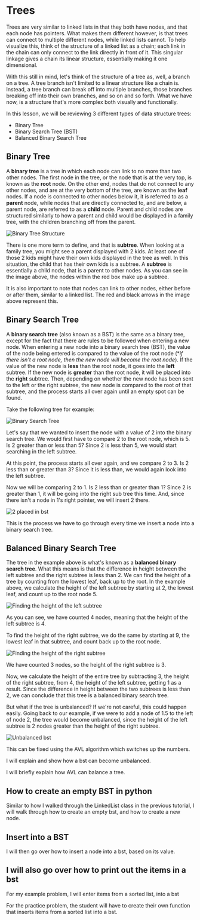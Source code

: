 # Trees

Trees are very similar to linked lists in that they both have nodes, and that each node has pointers. What makes them different however, is that trees can connect to multiple different nodes, while linked lists cannot. To help visualize this, think of the structure of a linked list as a chain; each link in the chain can only connect to the link directly in front of it. This singular linkage gives a chain its linear structure, essentially making it one dimensional. 

With this still in mind, let's think of the structure of a tree as, well, a branch on a tree. A tree branch isn't limited to a linear structure like a chain is. Instead, a tree branch can break off into multiple branches, those branches breaking off into their own branches, and so on and so forth. What we have now, is a structure that's more complex both visually and functionally. 

In this lesson, we will be reviewing 3 different types of data structure trees:
- Binary Tree
- Binary Search Tree (BST)
- Balanced Binary Search Tree

## Binary Tree

A __binary tree__ is a tree in which each node can link to no more than two other nodes. The first node in the tree, or the node that is at the very top, is known as the __root__ node. On the other end, nodes that do not connect to any other nodes, and are at the very bottom of the tree, are known as the __leaf__ nodes. If a node is connected to other nodes below it, it is referred to as a __parent__ node, while nodes that are directly connected to, and are below, a parent node, are referred to as a __child__ node. Parent and child nodes are structured similarly to how a parent and child would be displayed in a family tree, with the children branching off from the parent. 

![Binary Tree Structure](timages/binary_tree.png)

There is one more term to define, and that is __subtree__. When looking at a family tree, you might see a parent displayed with 2 kids. At least one of those 2 kids might have their own kids displayed in the tree as well. In this situation, the child that has their own kids is a subtree. A __subtree__ is essentially a child node, that is a parent to other nodes. As you can see in the image above, the nodes within the red box make up a subtree. 

It is also important to note that nodes can link to other nodes, either before or after them, similar to a linked list. The red and black arrows in the image above represent this.

## Binary Search Tree

A __binary search tree__ (also known as a BST) is the same as a binary tree, except for the fact that there are rules to be followed when entering a new node. When entering a new node into a binary search tree (BST), the value of the node being entered is compared to the value of the root node (**if there isn't a root node, then the new node will become the root node*). If the value of the new node is __less__ than the root node, it goes into the __left__ subtree. If the new node is __greater__ than the root node, it will be placed into the __right__ subtree. Then, depending on whether the new node has been sent to the left or the right subtree, the new node is compared to the root of that subtree, and the process starts all over again until an empty spot can be found. 

Take the following tree for example: 

![Binary Search Tree](timages/bst.png)

Let's say that we wanted to insert the node with a value of 2 into the binary search tree. We would first have to compare 2 to the root node, which is 5. Is 2 greater than or less than 5? Since 2 is less than 5, we would start searching in the left subtree.

At this point, the process starts all over again, and we compare 2 to 3. Is 2 less than or greater than 3? Since it is less than, we would again look into the left subtree.

Now we will be comparing 2 to 1. Is 2 less than or greater than 1? Since 2 is greater than 1, it will be going into the right sub tree this time. And, since there isn't a node in 1's right pointer, we will insert 2 there.

![2 placed in bst](timages/bst_2_placement.png)

This is the process we have to go through every time we insert a node into a binary search tree. 

## Balanced Binary Search Tree

The tree in the example above is what's known as a __balanced binary search tree__. What this means is that the difference in height between the left subtree and the right subtree is less than 2. We can find the height of a tree by counting from the lowest leaf, back up to the root. In the example above, we calculate the height of the left subtree by starting at 2, the lowest leaf, and count up to the root node 5. 

![Finding the height of the left subtree](timages/left_subtree_height.png)

As you can see, we have counted 4 nodes, meaning that the height of the left subtree is 4.

To find the height of the right subtree, we do the same by starting at 9, the lowest leaf in that subtree, and count back up to the root node.

![Finding the height of the right subtree](timages/right_subtree_height.png)

We have counted 3 nodes, so the height of the right subtree is 3.

Now, we calculate the height of the entire tree by subtracting 3, the height of the right subtree, from 4, the height of the left subtree, getting 1 as a result. Since the difference in height between the two subtrees is less than 2, we can conclude that this tree is a balanced binary search tree. 

But what if the tree is unbalanced? If we're not careful, this could happen easily. Going back to our example, if we were to add a node of 1.5 to the left of node 2, the tree would become unbalanced, since the height of the left subtree is 2 nodes greater than the height of the right subtree. 

![Unbalanced bst](timages/unbalanced_bst.png)

This can be fixed using the AVL algorithm which switches up the numbers. 

I will explain and show how a bst can become unbalanced. 

I will briefly explain how AVL can balance a tree.

## How to create an empty BST in python

Similar to how I walked through the LinkedList class in the previous tutorial, I will walk through how to create an empty bst, and how to create a new node.

## Insert into a BST

I will then go over how to insert a node into a bst, based on its value.

## I will also go over how to print out the items in a bst

For my example problem, I will enter items from a sorted list, into a bst

For the practice problem, the student will have to create their own function that inserts items from a sorted list into a bst.